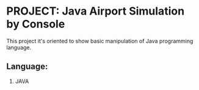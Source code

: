 # **PROJECT: Java Airport Simulation by Console**

This project it's oriented to show basic manipulation of Java programming language.

## Language:

1. JAVA
